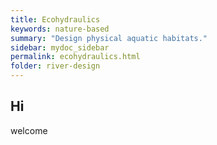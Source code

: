 ```yaml
---
title: Ecohydraulics
keywords: nature-based
summary: "Design physical aquatic habitats."
sidebar: mydoc_sidebar
permalink: ecohydraulics.html
folder: river-design
---
```



## Hi
welcome

